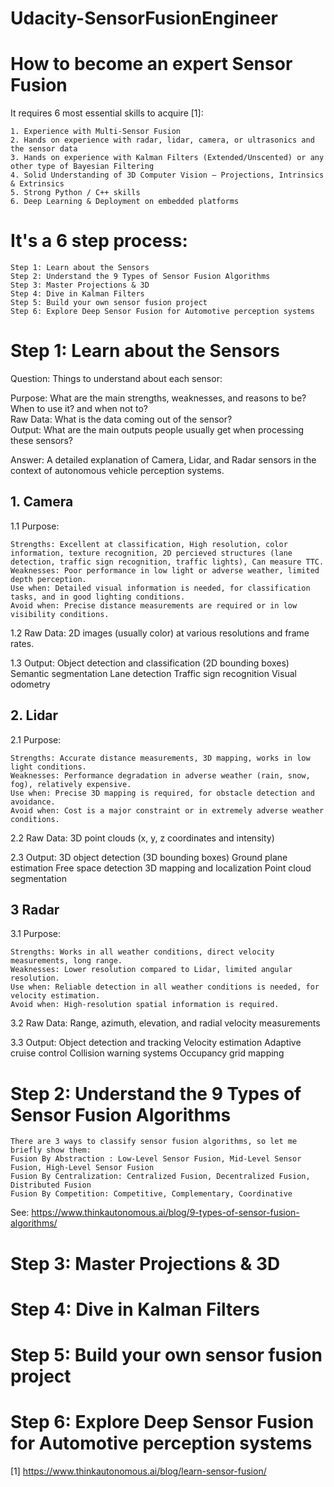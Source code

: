 # Udacity-SensorFusionEngineer

# How to become an expert Sensor Fusion 
It requires 6 most essential skills to acquire [1]:

    1. Experience with Multi-Sensor Fusion
    2. Hands on experience with radar, lidar, camera, or ultrasonics and the sensor data
    3. Hands on experience with Kalman Filters (Extended/Unscented) or any other type of Bayesian Filtering
    4. Solid Understanding of 3D Computer Vision — Projections, Intrinsics & Extrinsics
    5. Strong Python / C++ skills
    6. Deep Learning & Deployment on embedded platforms

# It's a 6 step process:
    Step 1: Learn about the Sensors  
    Step 2: Understand the 9 Types of Sensor Fusion Algorithms 
    Step 3: Master Projections & 3D  
    Step 4: Dive in Kalman Filters  
    Step 5: Build your own sensor fusion project  
    Step 6: Explore Deep Sensor Fusion for Automotive perception systems  

# Step 1: Learn about the Sensors

Question: Things to understand about each sensor:

Purpose: What are the main strengths, weaknesses, and reasons to be? When to use it? and when not to?  
Raw Data: What is the data coming out of the sensor?  
Output: What are the main outputs people usually get when processing these sensors?  

Answer: A detailed explanation of Camera, Lidar, and Radar sensors in the context of autonomous vehicle perception systems.

## 1. Camera

1.1 Purpose:

    Strengths: Excellent at classification, High resolution, color information, texture recognition, 2D percieved structures (lane detection, traffic sign recognition, traffic lights), Can measure TTC. 
    Weaknesses: Poor performance in low light or adverse weather, limited depth perception.  
    Use when: Detailed visual information is needed, for classification tasks, and in good lighting conditions.  
    Avoid when: Precise distance measurements are required or in low visibility conditions.  

1.2 Raw Data:
2D images (usually color) at various resolutions and frame rates.

1.3 Output:
Object detection and classification (2D bounding boxes)
Semantic segmentation
Lane detection
Traffic sign recognition
Visual odometry

## 2. Lidar

2.1 Purpose:

    Strengths: Accurate distance measurements, 3D mapping, works in low light conditions.  
    Weaknesses: Performance degradation in adverse weather (rain, snow, fog), relatively expensive.  
    Use when: Precise 3D mapping is required, for obstacle detection and avoidance.  
    Avoid when: Cost is a major constraint or in extremely adverse weather conditions.  

2.2 Raw Data:
3D point clouds (x, y, z coordinates and intensity)

2.3 Output:
3D object detection (3D bounding boxes)
Ground plane estimation
Free space detection
3D mapping and localization
Point cloud segmentation

## 3 Radar

3.1 Purpose:

    Strengths: Works in all weather conditions, direct velocity measurements, long range.  
    Weaknesses: Lower resolution compared to Lidar, limited angular resolution.  
    Use when: Reliable detection in all weather conditions is needed, for velocity estimation.  
    Avoid when: High-resolution spatial information is required.  

3.2 Raw Data:
Range, azimuth, elevation, and radial velocity measurements

3.3 Output:
Object detection and tracking
Velocity estimation
Adaptive cruise control
Collision warning systems
Occupancy grid mapping

# Step 2: Understand the 9 Types of Sensor Fusion Algorithms
    There are 3 ways to classify sensor fusion algorithms, so let me briefly show them:
    Fusion By Abstraction : Low-Level Sensor Fusion, Mid-Level Sensor Fusion, High-Level Sensor Fusion
    Fusion By Centralization: Centralized Fusion, Decentralized Fusion, Distributed Fusion
    Fusion By Competition: Competitive, Complementary, Coordinative
See: https://www.thinkautonomous.ai/blog/9-types-of-sensor-fusion-algorithms/

# Step 3: Master Projections & 3D

# Step 4: Dive in Kalman Filters

# Step 5: Build your own sensor fusion project

# Step 6: Explore Deep Sensor Fusion for Automotive perception systems

[1] https://www.thinkautonomous.ai/blog/learn-sensor-fusion/
